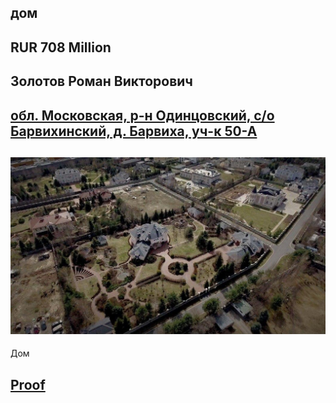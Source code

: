 ## дом

## RUR 708 Million

## Золотов Роман Викторович

## [обл. Московская, р-н Одинцовский, с/о Барвихинский, д. Барвиха, уч-к 50-А](https://www.google.ru/maps/@47.0581125,10.6579092,19z)

## ![](bar.jpg)
 Дом
## [Proof](https://www.youtube.com/watch?v=_2KfjJ-7914)
